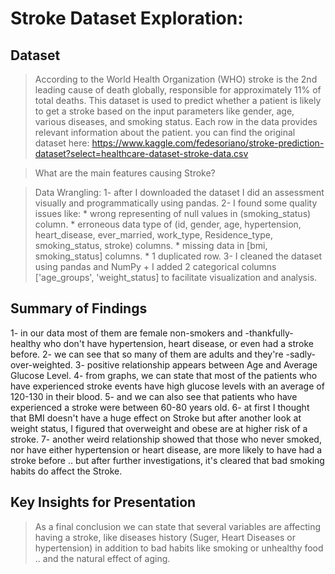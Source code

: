 # Stroke Dataset Exploration:

## Dataset

> According to the World Health Organization (WHO) stroke is the 2nd leading cause of death globally, responsible for approximately 11% of total deaths.
This dataset is used to predict whether a patient is likely to get a stroke based on the input parameters like gender, age, various diseases, and smoking status. Each row in the data provides relevant information about the patient.
you can find the original dataset here: https://www.kaggle.com/fedesoriano/stroke-prediction-dataset?select=healthcare-dataset-stroke-data.csv

> What are the main features causing Stroke?

> Data Wrangling:
1- after I downloaded the dataset I did an assessment visually and programmatically using pandas.
2- I found some quality issues like:
	* wrong representing of null values in (smoking_status) column.
	* erroneous data type of (id, gender, age, hypertension, heart_disease, ever_married, work_type, Residence_type, smoking_status, stroke) columns.
	* missing data in [bmi, smoking_status] columns.
	* 1 duplicated row.
3- I cleaned the dataset using pandas and NumPy + I added 2 categorical columns ['age_groups', 'weight_status] to facilitate visualization and analysis.

## Summary of Findings

1- in our data most of them are female non-smokers and -thankfully- healthy who don't have hypertension, heart disease, or even had a stroke before.
2- we can see that so many of them are adults and they're -sadly- over-weighted.
3- positive relationship appears between Age and Average Glucose Level.
4- from graphs, we can state that most of the patients who have experienced stroke events have high glucose levels with an average of 120-130 in their blood.
5- and we can also see that patients who have experienced a stroke were between 60-80 years old.
6- at first I thought that BMI doesn't have a huge effect on Stroke but after another look at weight status, I figured that overweight and obese are at higher risk of a stroke.
7- another weird relationship showed that those who never smoked, nor have either hypertension or heart disease, are more likely to have had a stroke before .. but after further investigations, it's cleared that bad smoking habits do affect the Stroke.

## Key Insights for Presentation

> As a final conclusion we can state that several variables are affecting having a stroke, like diseases history (Suger, Heart Diseases or hypertension) in addition to bad habits like smoking or unhealthy food .. and the natural effect of aging.
